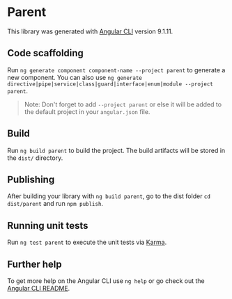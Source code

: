 # Parent

This library was generated with [Angular CLI](https://github.com/angular/angular-cli) version 9.1.11.

## Code scaffolding

Run `ng generate component component-name --project parent` to generate a new component. You can also use `ng generate directive|pipe|service|class|guard|interface|enum|module --project parent`.
> Note: Don't forget to add `--project parent` or else it will be added to the default project in your `angular.json` file. 

## Build

Run `ng build parent` to build the project. The build artifacts will be stored in the `dist/` directory.

## Publishing

After building your library with `ng build parent`, go to the dist folder `cd dist/parent` and run `npm publish`.

## Running unit tests

Run `ng test parent` to execute the unit tests via [Karma](https://karma-runner.github.io).

## Further help

To get more help on the Angular CLI use `ng help` or go check out the [Angular CLI README](https://github.com/angular/angular-cli/blob/master/README.md).
